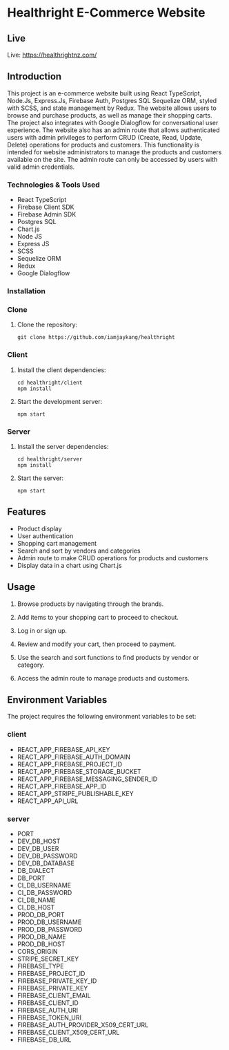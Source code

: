 # Healthright E-Commerce Website

## Live

Live: https://healthrightnz.com/

## Introduction

This project is an e-commerce website built using React TypeScript, Node.Js, Express.Js, Firebase Auth, Postgres SQL Sequelize ORM, styled with SCSS, and state management by Redux. The website allows users to browse and purchase products, as well as manage their shopping carts. The project also integrates with Google Dialogflow for conversational user experience. The website also has an admin route that allows authenticated users with admin privileges to perform CRUD (Create, Read, Update, Delete) operations for products and customers. This functionality is intended for website administrators to manage the products and customers available on the site. The admin route can only be accessed by users with valid admin credentials.

### Technologies & Tools Used

- React TypeScript
- Firebase Client SDK
- Firebase Admin SDK
- Postgres SQL
- Chart.js
- Node JS
- Express JS
- SCSS
- Sequelize ORM
- Redux
- Google Dialogflow

### Installation

### Clone
1. Clone the repository:
    ```
    git clone https://github.com/iamjaykang/healthright
    ```
### Client

1. Install the client dependencies:
    ```
    cd healthright/client
    npm install
    ```

2. Start the development server:
    ```
    npm start
    ```
### Server

1. Install the server dependencies:
    ```
    cd healthright/server
    npm install
    ```

2. Start the server:
    ```
    npm start
    ```

## Features

- Product display
- User authentication
- Shopping cart management
- Search and sort by vendors and categories
- Admin route to make CRUD operations for products and customers
- Display data in a chart using Chart.js

## Usage

1. Browse products by navigating through the brands.

2. Add items to your shopping cart to proceed to checkout.

3. Log in or sign up.

4. Review and modify your cart, then proceed to payment.

5. Use the search and sort functions to find products by vendor or category.

6. Access the admin route to manage products and customers.

## Environment Variables

The project requires the following environment variables to be set:

### client
- REACT_APP_FIREBASE_API_KEY
- REACT_APP_FIREBASE_AUTH_DOMAIN
- REACT_APP_FIREBASE_PROJECT_ID
- REACT_APP_FIREBASE_STORAGE_BUCKET
- REACT_APP_FIREBASE_MESSAGING_SENDER_ID
- REACT_APP_FIREBASE_APP_ID
- REACT_APP_STRIPE_PUBLISHABLE_KEY
- REACT_APP_API_URL

### server
- PORT
- DEV_DB_HOST
- DEV_DB_USER
- DEV_DB_PASSWORD
- DEV_DB_DATABASE
- DB_DIALECT
- DB_PORT
- CI_DB_USERNAME
- CI_DB_PASSWORD
- CI_DB_NAME
- CI_DB_HOST
- PROD_DB_PORT
- PROD_DB_USERNAME
- PROD_DB_PASSWORD
- PROD_DB_NAME
- PROD_DB_HOST
- CORS_ORIGIN
- STRIPE_SECRET_KEY
- FIREBASE_TYPE
- FIREBASE_PROJECT_ID
- FIREBASE_PRIVATE_KEY_ID
- FIREBASE_PRIVATE_KEY
- FIREBASE_CLIENT_EMAIL
- FIREBASE_CLIENT_ID
- FIREBASE_AUTH_URI
- FIREBASE_TOKEN_URI
- FIREBASE_AUTH_PROVIDER_X509_CERT_URL
- FIREBASE_CLIENT_X509_CERT_URL
- FIREBASE_DB_URL